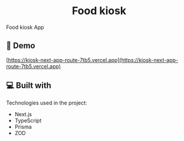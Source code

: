 <h1 align="center" id="title">Food kiosk</h1>

<p id="description">Food kiosk App</p>

<h2>🚀 Demo</h2>

[https://kiosk-next-app-route-7tb5.vercel.app](https://kiosk-next-app-route-7tb5.vercel.app)

  
  
<h2>💻 Built with</h2>

Technologies used in the project:

*   Next.js
*   TypeScript
*   Prisma
*   ZOD
